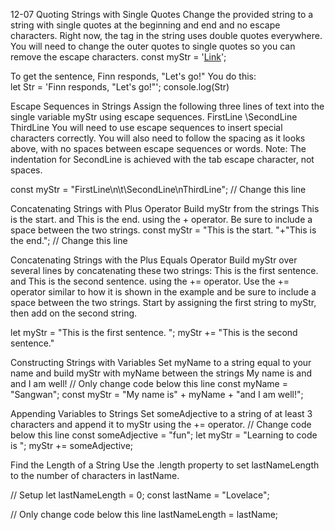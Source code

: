 12-07
Quoting Strings with Single Quotes
Change the provided string to a string with single quotes at the beginning and end and no escape characters.
Right now, the <a> tag in the string uses double quotes everywhere. You will need to change the outer quotes 
to single quotes so you can remove the escape characters.
const myStr = '<a href="http://www.example.com" target="_blank">Link</a>';

To get the sentence, Finn responds, "Let's go!" 
You do this:  
let Str = 'Finn responds, "Let\'s go!"';
console.log(Str)  
  
Escape Sequences in Strings
Assign the following three lines of text into the single variable myStr using escape sequences.
FirstLine
    \SecondLine
ThirdLine
You will need to use escape sequences to insert special characters correctly. You will also need to follow the spacing as it looks above, with no spaces between escape sequences or words.
Note: The indentation for SecondLine is achieved with the tab escape character, not spaces.  

const myStr = "FirstLine\n\t\\SecondLine\nThirdLine"; // Change this line  
  
Concatenating Strings with Plus Operator
Build myStr from the strings This is the start. and This is the end. using the + operator. Be sure to include a space between the two strings.
const myStr = "This is the start. "+"This is the end."; // Change this line
  
Concatenating Strings with the Plus Equals Operator
Build myStr over several lines by concatenating these two strings: This is the first sentence. and This is the second sentence. using the += operator. Use the += operator similar to how it is shown in the example and be sure to include a space between the two strings. Start by assigning the first string to myStr, then add on the second string.
  
let myStr = "This is the first sentence. ";
myStr += "This is the second sentence."
  
Constructing Strings with Variables
Set myName to a string equal to your name and build myStr with myName between the strings My name is and and I am well!
// Only change code below this line
const myName = "Sangwan";
const myStr = "My name is" + myName + "and I am well!";
  
Appending Variables to Strings
Set someAdjective to a string of at least 3 characters and append it to myStr using the += operator.
// Change code below this line
const someAdjective = "fun";
let myStr = "Learning to code is ";
myStr += someAdjective; 

Find the Length of a String
Use the .length property to set lastNameLength to the number of characters in lastName.

// Setup
let lastNameLength = 0;
const lastName = "Lovelace";

// Only change code below this line
lastNameLength = lastName;
  
  
  

